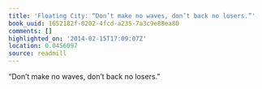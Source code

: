 ```yaml
---
title: 'Floating City: “Don’t make no waves, don’t back no losers.”'
book_uuid: 1652182f-0202-4fcd-a235-7a3c9e88ea80
comments: []
highlighted_on: '2014-02-15T17:09:07Z'
location: 0.0456097
source: readmill
---
```


“Don’t make no waves, don’t back no losers.”